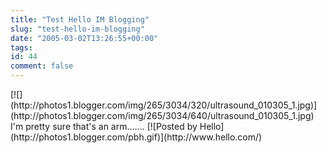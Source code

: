 ```yaml
---
title: "Test Hello IM Blogging"
slug: "test-hello-im-blogging"
date: "2005-03-02T13:26:55+00:00"
tags:
id: 44
comment: false
---
```


<div style="clear:both;"></div>[![](http://photos1.blogger.com/img/265/3034/320/ultrasound_010305_1.jpg)](http://photos1.blogger.com/img/265/3034/640/ultrasound_010305_1.jpg)
I'm pretty sure that's an arm.......&nbsp;[![Posted by Hello](http://photos1.blogger.com/pbh.gif)](http://www.hello.com/)<div style="clear:both; padding-bottom: 0.25em;"></div>
